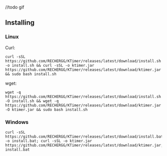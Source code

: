 //todo gif

Installing
------------------

### Linux
Curl:
```shell
curl -sSL https://github.com/RECHERGG/KTimer/releases/latest/download/install.sh -o install.sh && curl -sSL -o ktimer.jar https://github.com/RECHERGG/KTimer/releases/latest/download/ktimer.jar && sudo bash install.sh
```

wget:
```shell
wget -q https://github.com/RECHERGG/KTimer/releases/latest/download/install.sh -O install.sh && wget -q https://github.com/RECHERGG/KTimer/releases/latest/download/ktimer.jar -O ktimer.jar && sudo bash install.sh
```

### Windows
```shell
curl -sSL https://github.com/RECHERGG/KTimer/releases/latest/download/install.bat -o install.bat; curl -sSL -o ktimer.jar https://github.com/RECHERGG/KTimer/releases/latest/download/ktimer.jar; install.bat
```
